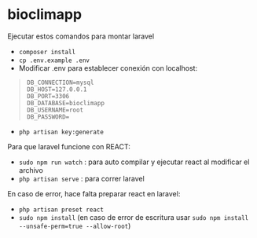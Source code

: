 # bioclimapp
Ejecutar estos comandos para montar laravel
 - `composer install`
 - `cp .env.example .env`
 -  Modificar .env para establecer conexión con localhost:
	

>     DB_CONNECTION=mysql
>     DB_HOST=127.0.0.1
>     DB_PORT=3306
>     DB_DATABASE=bioclimapp
>     DB_USERNAME=root
>     DB_PASSWORD=

 - `php artisan key:generate`

Para que laravel funcione con REACT:
  - `sudo npm run watch` : para auto compilar y ejecutar react al modificar el archivo
  - `php artisan serve` : para correr laravel

En caso de error, hace falta preparar react en laravel:
  - `php artisan preset react`
  - `sudo npm install`   (en caso de error de escritura usar 
   `sudo npm install --unsafe-perm=true --allow-root`)
   




